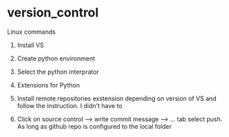 # version_control
Linux commands

1. Install VS 

2. Create python environment  

3. Select the python interprator  

4. Extensions for Python 

5. Install remote repositories exstension depending on version of VS and follow the instruction. I didn't have to

6. Click on source control --> write commit message --> ... tab select push. As long as github repo is configured to the local folder 

